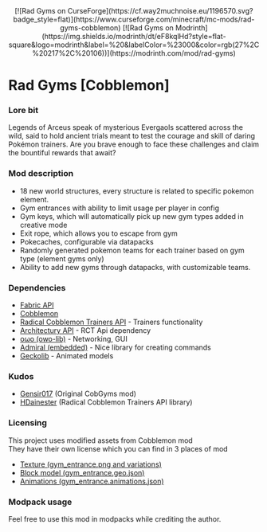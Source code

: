 <div align="center">
[![Rad Gyms on CurseForge](https://cf.way2muchnoise.eu/1196570.svg?badge_style=flat)](https://www.curseforge.com/minecraft/mc-mods/rad-gyms-cobblemon)
[![Rad Gyms on Modrinth](https://img.shields.io/modrinth/dt/eF8kqlHd?style=flat-square&logo=modrinth&label=%20&labelColor=%23000&color=rgb(27%2C%20217%2C%20106))](https://modrinth.com/mod/rad-gyms)
</div>

# Rad Gyms \[Cobblemon\]
### Lore bit
Legends of Arceus speak of mysterious Evergaols scattered across the wild, said to hold ancient trials meant to test the courage and skill of daring Pokémon trainers. Are you brave enough to face these challenges and claim the bountiful rewards that await?

### Mod description
* 18 new world structures, every structure is related to specific pokemon element.
* Gym entrances with ability to limit usage per player in config
* Gym keys, which will automatically pick up new gym types added in creative mode
* Exit rope, which allows you to escape from gym
* Pokecaches, configurable via datapacks
* Randomly generated pokemon teams for each trainer based on gym type (element gyms only)
* Ability to add new gyms through datapacks, with customizable teams.

### Dependencies
* [Fabric API](https://modrinth.com/mod/fabric-api)
* [Cobblemon](https://modrinth.com/mod/cobblemon)
* [Radical Cobblemon Trainers API](https://modrinth.com/mod/rctapi) - Trainers functionality
* [Architectury API](https://modrinth.com/mod/architectury-api) - RCT Api dependency
* [oωo (owo-lib)](https://modrinth.com/mod/owo-lib) - Networking, GUI
* [Admiral (embedded)](https://modrinth.com/mod/admiral) - Nice library for creating commands 
* [Geckolib](https://modrinth.com/mod/geckolib) - Animated models

### Kudos
* [Gensir017](https://github.com/Gensir017) (Original CobGyms mod)
* [HDainester](https://gitlab.com/hdainester1) (Radical Cobblemon Trainers API library)

### Licensing
This project uses modified assets from Cobblemon mod<br>
They have their own license which you can find in 3 places of mod
* [Texture (gym_entrance.png and variations)](https://github.com/gitoido-mc/rad-gyms/tree/main/src/main/resources/assets/rad-gyms/textures/block/LICENSE)
* [Block model (gym_entrance.geo.json)](https://github.com/gitoido-mc/rad-gyms/tree/main/src/main/resources/assets/rad-gyms/geo/block/LICENSE)
* [Animations (gym_entrance.animations.json)](https://github.com/gitoido-mc/rad-gyms/tree/main/src/main/resources/assets/rad-gyms/animations/block/LICENSE)

### Modpack usage
Feel free to use this mod in modpacks while crediting the author.
